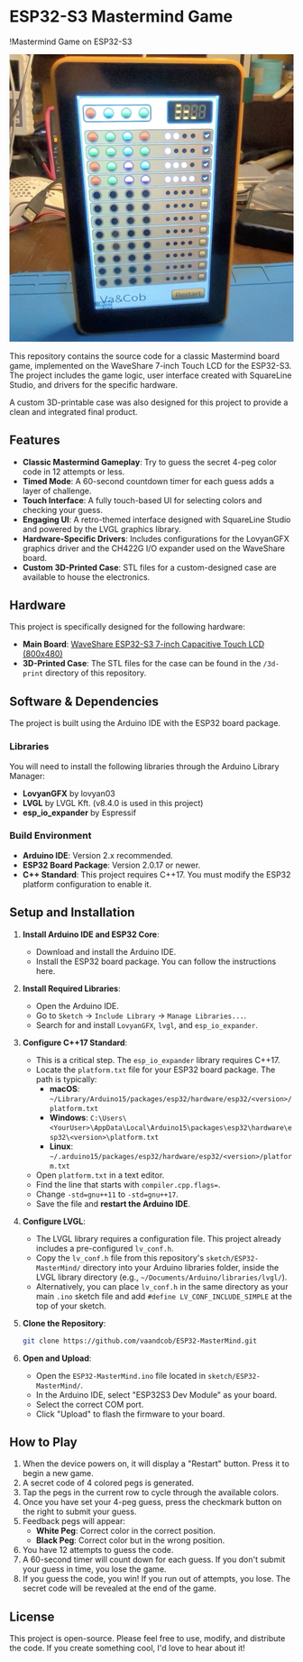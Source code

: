 # ESP32-S3 Mastermind Game

!Mastermind Game on ESP32-S3

![front](/waveshare7_3D/front.png
)

This repository contains the source code for a classic Mastermind board game, implemented on the WaveShare 7-inch Touch LCD for the ESP32-S3. The project includes the game logic, user interface created with SquareLine Studio, and drivers for the specific hardware.

A custom 3D-printable case was also designed for this project to provide a clean and integrated final product.

## Features

*   **Classic Mastermind Gameplay**: Try to guess the secret 4-peg color code in 12 attempts or less.
*   **Timed Mode**: A 60-second countdown timer for each guess adds a layer of challenge.
*   **Touch Interface**: A fully touch-based UI for selecting colors and checking your guess.
*   **Engaging UI**: A retro-themed interface designed with SquareLine Studio and powered by the LVGL graphics library.
*   **Hardware-Specific Drivers**: Includes configurations for the LovyanGFX graphics driver and the CH422G I/O expander used on the WaveShare board.
*   **Custom 3D-Printed Case**: STL files for a custom-designed case are available to house the electronics.

## Hardware

This project is specifically designed for the following hardware:

*   **Main Board**: [WaveShare ESP32-S3 7-inch Capacitive Touch LCD (800x480)](https://www.waveshare.com/7inch-capacitive-touch-lcd-f.htm)
*   **3D-Printed Case**: The STL files for the case can be found in the `/3d-print` directory of this repository.

## Software & Dependencies

The project is built using the Arduino IDE with the ESP32 board package.

### Libraries

You will need to install the following libraries through the Arduino Library Manager:

*   **LovyanGFX** by lovyan03
*   **LVGL** by LVGL Kft. (v8.4.0 is used in this project)
*   **esp_io_expander** by Espressif

### Build Environment

*   **Arduino IDE**: Version 2.x recommended.
*   **ESP32 Board Package**: Version 2.0.17 or newer.
*   **C++ Standard**: This project requires C++17. You must modify the ESP32 platform configuration to enable it.

## Setup and Installation

1.  **Install Arduino IDE and ESP32 Core**:
    *   Download and install the Arduino IDE.
    *   Install the ESP32 board package. You can follow the instructions here.

2.  **Install Required Libraries**:
    *   Open the Arduino IDE.
    *   Go to `Sketch` -> `Include Library` -> `Manage Libraries...`.
    *   Search for and install `LovyanGFX`, `lvgl`, and `esp_io_expander`.

3.  **Configure C++17 Standard**:
    *   This is a critical step. The `esp_io_expander` library requires C++17.
    *   Locate the `platform.txt` file for your ESP32 board package. The path is typically:
        *   **macOS**: `~/Library/Arduino15/packages/esp32/hardware/esp32/<version>/platform.txt`
        *   **Windows**: `C:\Users\<YourUser>\AppData\Local\Arduino15\packages\esp32\hardware\esp32\<version>\platform.txt`
        *   **Linux**: `~/.arduino15/packages/esp32/hardware/esp32/<version>/platform.txt`
    *   Open `platform.txt` in a text editor.
    *   Find the line that starts with `compiler.cpp.flags=`.
    *   Change `-std=gnu++11` to `-std=gnu++17`.
    *   Save the file and **restart the Arduino IDE**.

4.  **Configure LVGL**:
    *   The LVGL library requires a configuration file. This project already includes a pre-configured `lv_conf.h`.
    *   Copy the `lv_conf.h` file from this repository's `sketch/ESP32-MasterMind/` directory into your Arduino libraries folder, inside the LVGL library directory (e.g., `~/Documents/Arduino/libraries/lvgl/`).
    *   Alternatively, you can place `lv_conf.h` in the same directory as your main `.ino` sketch file and add `#define LV_CONF_INCLUDE_SIMPLE` at the top of your sketch.

5.  **Clone the Repository**:
    ```bash
    git clone https://github.com/vaandcob/ESP32-MasterMind.git
    ```

6.  **Open and Upload**:
    *   Open the `ESP32-MasterMind.ino` file located in `sketch/ESP32-MasterMind/`.
    *   In the Arduino IDE, select "ESP32S3 Dev Module" as your board.
    *   Select the correct COM port.
    *   Click "Upload" to flash the firmware to your board.

## How to Play

1.  When the device powers on, it will display a "Restart" button. Press it to begin a new game.
2.  A secret code of 4 colored pegs is generated.
3.  Tap the pegs in the current row to cycle through the available colors.
4.  Once you have set your 4-peg guess, press the checkmark button on the right to submit your guess.
5.  Feedback pegs will appear:
    *   **White Peg**: Correct color in the correct position.
    *   **Black Peg**: Correct color but in the wrong position.
6.  You have 12 attempts to guess the code.
7.  A 60-second timer will count down for each guess. If you don't submit your guess in time, you lose the game.
8.  If you guess the code, you win! If you run out of attempts, you lose. The secret code will be revealed at the end of the game.

## License

This project is open-source. Please feel free to use, modify, and distribute the code. If you create something cool, I'd love to hear about it!